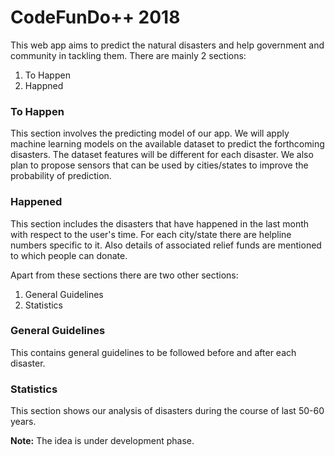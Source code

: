 # CodeFunDo++ 2018
This web app aims to predict the natural disasters and help government and community in tackling them. There are mainly 2 sections:
1. To Happen
2. Happned
### To Happen
This section involves the predicting model of our app. We will apply machine learning models on the available dataset to predict the forthcoming disasters. The dataset features will be different for each disaster. 
We also plan to propose sensors that can be used by cities/states to improve the probability of prediction.
### Happened
This section includes the disasters that have happened in the last month with respect to the user's time. For each city/state there are helpline numbers specific to it. Also details of associated relief funds are mentioned to which people can donate.

Apart from these sections there are two other sections:
1. General Guidelines
2. Statistics
### General Guidelines
This contains general guidelines to be followed before and after each disaster.
### Statistics
This section shows our analysis of disasters during the course of last 50-60 years.

**Note:** The idea is under development phase.
